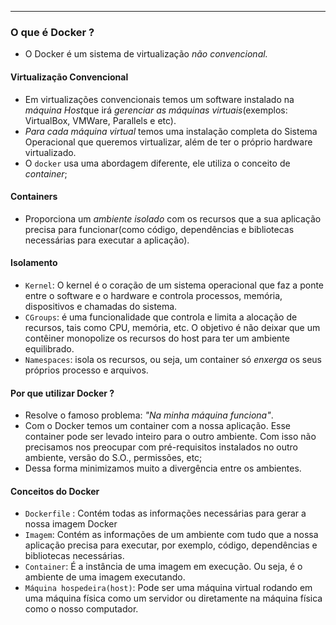 ___
### O que é Docker ?
- O Docker é um sistema de virtualização *não convencional.*
#### Virtualização Convencional
- Em virtualizações convencionais temos um software instalado na *máquina Host*que irá *gerenciar as máquinas virtuais*(exemplos: VirtualBox, VMWare, Parallels e etc).
- *Para cada máquina virtual* temos uma instalação completa do Sistema Operacional que queremos virtualizar, além de ter o próprio hardware virtualizado.
- O `docker` usa uma abordagem diferente, ele utiliza o conceito de *container*;
#### Containers
- Proporciona um *ambiente isolado* com os recursos que a sua aplicação precisa para funcionar(como código, dependências e bibliotecas necessárias para executar a aplicação).

#### Isolamento
- `Kernel`: O kernel é o coração de um sistema operacional que faz a ponte entre o software e o hardware e controla processos, memória, dispositivos e chamadas do sistema.
- `CGroups`: é uma funcionalidade que controla e limita a alocação de recursos, tais como CPU, memória, etc. O objetivo é não deixar que um contêiner monopolize os recursos do host para ter um ambiente equilibrado.
- `Namespaces`: isola os recursos, ou seja, um container só *enxerga* os seus próprios processo e arquivos.

#### Por que utilizar Docker ?
- Resolve o famoso problema: *"Na minha máquina funciona"*.
- Com o Docker temos um container com a nossa aplicação. Esse container pode ser levado inteiro para o outro ambiente. Com isso não precisamos nos preocupar com pré-requisitos instalados no outro ambiente, versão do S.O., permissões, etc;
- Dessa forma minimizamos muito a divergência entre os ambientes.

#### Conceitos do Docker
- `Dockerfile` : Contém todas as informações necessárias para gerar a nossa imagem Docker
- `Imagem`: Contém as informações de um ambiente com tudo que a nossa aplicação precisa para executar, por exemplo, código, dependências e bibliotecas necessárias.
- `Container`: É a instância de uma imagem em execução. Ou seja, é o ambiente de uma imagem executando.
- `Máquina hospedeira(host)`: Pode ser uma máquina virtual rodando em uma máquina física como um servidor ou diretamente na máquina física como o nosso computador.